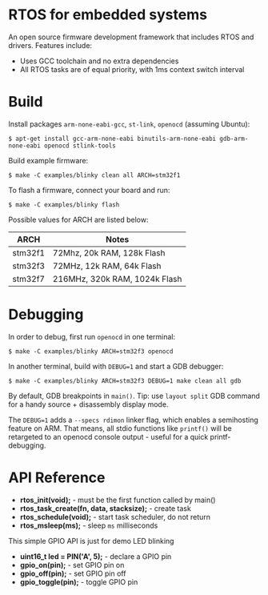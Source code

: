 # RTOS for embedded systems

An open source firmware development framework that includes RTOS and
drivers. Features include:

- Uses GCC toolchain and no extra dependencies
- All RTOS tasks are of equal priority, with 1ms context switch interval

# Build

Install packages `arm-none-eabi-gcc`, `st-link`, `openocd` (assuming Ubuntu):
  ```console
  $ apt-get install gcc-arm-none-eabi binutils-arm-none-eabi gdb-arm-none-eabi openocd stlink-tools
  ```
Build example firmware:
  ```console
  $ make -C examples/blinky clean all ARCH=stm32f1
  ```
To flash a firmware, connect your board and run:
  ```console
  $ make -C examples/blinky flash
  ```

Possible values for ARCH are listed below:

| ARCH | Notes |
| ----- | ----- |
| stm32f1 | 72Mhz, 20k RAM, 128k Flash |
| stm32f3 | 72MHz, 12k RAM, 64k Flash |
| stm32f7 | 216MHz, 320k RAM, 1024k Flash |

# Debugging

In order to debug, first run `openocd` in one terminal:

```console
$ make -C examples/blinky ARCH=stm32f3 openocd
```

In another terminal, build with `DEBUG=1` and start a GDB debugger:

```console
$ make -C examples/blinky ARCH=stm32f3 DEBUG=1 make clean all gdb
```

By default, GDB breakpoints in `main()`. Tip: use `layout split` GDB command
for a handy source + disassembly display mode.

The `DEBUG=1` adds a `--specs rdimon` linker flag, which enables a semihosting
feature on ARM. That means, all stdio functions like `printf()` will be
retargeted to an openocd console output - useful for a quick printf-debugging.

# API Reference

- **rtos_init(void);** - must be the first function called by main()
- **rtos_task_create(fn, data, stacksize);** - create task
- **rtos_schedule(void);** - start task scheduler, do not return
- **rtos_msleep(ms);** - sleep `ms` milliseconds

This simple GPIO API is just for demo LED blinking

- **uint16_t led = PIN('A', 5);** - declare a GPIO pin
- **gpio_on(pin);** - set GPIO pin on
- **gpio_off(pin);** - set GPIO pin off
- **gpio_toggle(pin);** - toggle GPIO pin
